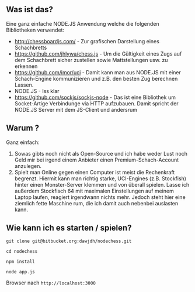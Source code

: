 ## Was ist das? ##

Eine ganz einfache NODE.JS Anwendung welche die folgenden Bibliotheken verwendet:

* http://chessboardjs.com/ - Zur grafischen Darstellung eines Schachbretts
* https://github.com/jhlywa/chess.js - Um die Gültigkeit eines Zugs auf dem Schachbrett sicher zustellen sowie Mattstellungen usw. zu erkennen
* https://github.com/imor/uci - Damit kann man aus NODE.JS mit einer Schach-Engine kommunizieren und z.B. den besten Zug berechnen Lassen.
* NODE.JS - Iss klar
* https://github.com/sockjs/sockjs-node - Das ist eine Bibliothek um Socket-Artige Verbindunge via HTTP aufzubauen. Damit spricht der NODE.JS Server mit dem JS-Client und andersrum

## Warum ? ##

Ganz einfach:

1. Sowas gibts noch nicht als Open-Source und ich habe weder Lust noch Geld mir bei irgend einem Anbieter einen Premium-Schach-Account anzulegen.
2. Spielt man Online gegen einen Computer ist meist die Rechenkraft begrenzt. Hiermit kann man richtig starke, UCI-Engines (z.B. Stockfish) hinter einen Monster-Server klemmen und von überall spielen. Lasse ich außerdem Stockfisch 64 mit maximalen Einstellungen auf meinem Laptop laufen, reagiert irgendwann nichts mehr. Jedoch steht hier eine ziemlich fette Maschine rum, die ich damit auch nebenbei auslasten kann.  

## Wie kann ich es starten / spielen? ##

``git clone git@bitbucket.org:dawjdh/nodechess.git``

``cd nodechess``

``npm install``

``node app.js``

Browser nach ``http://localhost:3000``